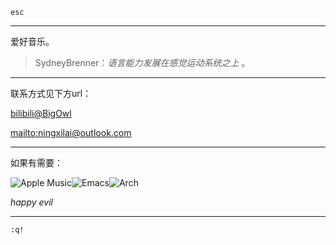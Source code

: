 `esc`

------------------------------------------------------------------------

爱好音乐。

> SydneyBrenner：_语言能力发展在感觉运动系统之上_ 。

------------------------------------------------------------------------

联系方式见下方url：

[bilibili@BigOwl](https://b23.tv/1YMEIAx)

[mailto:ningxilai@outlook.com](mailto:ningxilai@outlook.com)

-------------------------------------------------------------------------

如果有需要：

![Apple Music](https://img.shields.io/badge/Apple_Music-9933CC?style=for-the-badge&logo=apple-music&logoColor=white)![Emacs](https://img.shields.io/badge/Emacs-%237F5AB6.svg?&style=for-the-badge&logo=gnu-emacs&logoColor=white)![Arch](https://img.shields.io/badge/Arch%20Linux-1793D1?logo=arch-linux&logoColor=fff&style=for-the-badge)

_happy evil_

------------------------------------------------------------------------

`:q!`
